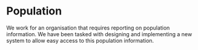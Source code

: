 # Population
We work for an organisation that requires reporting on population information. We have been tasked with designing and implementing a new system to allow easy access to this population information.
